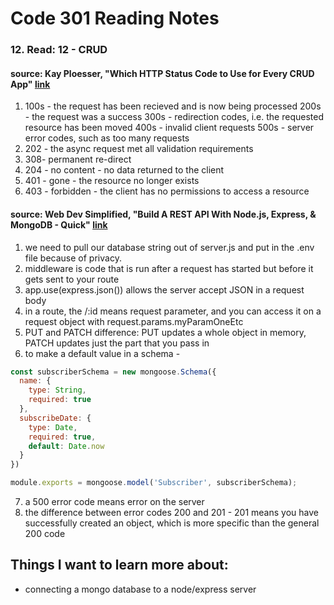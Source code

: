 # Code 301 Reading Notes 
### 12. Read: 12 -   CRUD

####  source: Kay Ploesser, "Which HTTP Status Code to Use for Every CRUD App" [link](https://www.thegeekstuff.com/2014/01/sql-vs-nosql-db/?utm_source=tuicool)

1. 100s - the request has been recieved and is now being processed
   200s - the request was a success
   300s - redirection codes, i.e. the requested resource has been moved 
   400s - invalid client requests 
   500s - server error codes, such as too many requests 
2. 202 - the async request met all validation requirements 
3. 308- permanent re-direct 
4. 204 - no content - no data returned to the client 
5. 401 - gone - the resource no longer exists 
6. 403 - forbidden - the client has no permissions to access a resource 

#### source: Web Dev Simplified, "Build A REST API With Node.js, Express, & MongoDB - Quick" [link](https://www.youtube.com/channel/UCFbNIlppjAuEX4znoulh0Cw)

1. we need to pull our database string out of server.js and put in the .env file because of privacy. 
2. middleware is code that is run after a request has started but before it gets sent to your route 
3. app.use(express.json()) allows the server accept JSON in a request body 
4. in a route, the /:id means request parameter, and you can access it on a request object with request.params.myParamOneEtc 
5. PUT and PATCH difference: PUT updates a whole object in memory, PATCH updates just the part that you pass in 
6. to make a default value in a schema - 

```javascript 
const subscriberSchema = new mongoose.Schema({
  name: {
    type: String, 
    required: true
  }, 
  subscribeDate: {
    type: Date, 
    required: true, 
    default: Date.now
  }
})

module.exports = mongoose.model('Subscriber', subscriberSchema); 
```
7. a 500 error code means error on the server
8. the difference between error codes 200 and 201 - 201 means you have successfully created an object, which is more specific than the general 200 code  


## Things I want to learn more about: 
- connecting a mongo database to a node/express server 
 